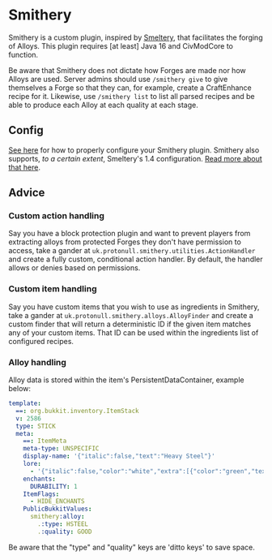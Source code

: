 # Smithery

Smithery is a custom plugin, inspired by [Smeltery](https://www.spigotmc.org/resources/smeltery-free.35784/), that
facilitates the forging of Alloys. This plugin requires [at least] Java 16 and CivModCore to function.

Be aware that Smithery does not dictate how Forges are made nor how Alloys are used. Server admins should use
`/smithery give` to give themselves a Forge so that they can, for example, create a CraftEnhance recipe for it.
Likewise, use `/smithery list` to list all parsed recipes and be able to produce each Alloy at each quality at each
stage.

## Config

[See here](./src/main/resources/config.yml) for how to properly configure your Smithery plugin. Smithery also supports,
*to a certain extent*, Smeltery's 1.4 configuration. [Read more about that here](./SMELTERY.md).

## Advice

### Custom action handling
Say you have a block protection plugin and want to prevent players from extracting
alloys from protected Forges they don't have permission to access, take a gander at
`uk.protonull.smithery.utilities.ActionHandler` and create a fully custom, conditional action handler. By default, the
handler allows or denies based on permissions.

### Custom item handling
Say you have custom items that you wish to use as ingredients in Smithery, take a gander
at `uk.protonull.smithery.alloys.AlloyFinder` and create a custom finder that will return a deterministic ID if the
given item matches any of your custom items. That ID can be used within the ingredients list of configured recipes.

### Alloy handling
Alloy data is stored within the item's PersistentDataContainer, example below:
```yaml
template:
  ==: org.bukkit.inventory.ItemStack
  v: 2586
  type: STICK
  meta:
    ==: ItemMeta
    meta-type: UNSPECIFIC
    display-name: '{"italic":false,"text":"Heavy Steel"}'
    lore:
      - '{"italic":false,"color":"white","extra":[{"color":"green","text":"GOOD"}],"text":"Quality:"}'
    enchants:
      DURABILITY: 1
    ItemFlags:
      - HIDE_ENCHANTS
    PublicBukkitValues:
      smithery:alloy:
        .:type: HSTEEL
        .:quality: GOOD
```
Be aware that the "type" and "quality" keys are 'ditto keys' to save space.